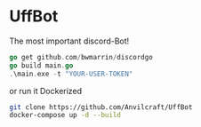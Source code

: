 # UffBot
The most important discord-Bot! <br>

```go
go get github.com/bwmarrin/discordgo
go build main.go
.\main.exe -t "YOUR-USER-TOKEN"
```
or run it Dockerized
```bash
git clone https://github.com/Anvilcraft/UffBot
docker-compose up -d --build
```
